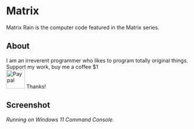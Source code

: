 # Matrix
Matrix Rain is the computer code featured in the Matrix series.

## About ##
I am an irreverent programmer who likes to program totally original things. </br>
Support my work, buy me a coffee $1 </br>
<a href="https://paypal.me/MSaucedo06?country.x=MX&locale.x=es_XC"><img src="https://www.paypalobjects.com/paypal-ui/logos/svg/paypal-mark-monotone-transparent.svg" alt="Paypal" style="width:50px;height:50px;"></a> Thanks!

## Screenshot ##
<i>Running on Windows 11 Command Console.</i>
